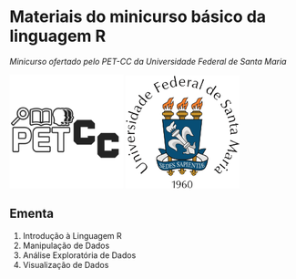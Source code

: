 # Materiais do minicurso básico da linguagem R 
*Minicurso ofertado pelo PET-CC da Universidade Federal de Santa Maria*

<picture>
    <source srcset="Imagens/logo_pet.png"  media="(prefers-color-scheme: dark)" alt="Logo do programa PET-CC da UFSM" width="200">
    <img src="Imagens/logo_pet.png" alt="Logo do programa PET-CC da UFSM" width="200">
</picture>
<picture>
    <source srcset="Imagens/logo_UFSM_dark_mode.png"  media="(prefers-color-scheme: dark)" alt="Logo da Universidade Federal de Santa Maria" width="200">
    <img src="Imagens/logo_UFSM_light_mode.png" alt="Logo da Universidade Federal de Santa Maria" width="200">
</picture>

## Ementa

1. Introdução à Linguagem R
2. Manipulação de Dados
3. Análise Exploratória de Dados
4. Visualização de Dados

